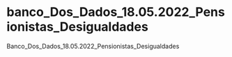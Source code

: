# banco_Dos_Dados_18.05.2022_Pensionistas_Desigualdades
Banco_Dos_Dados_18.05.2022_Pensionistas_Desigualdades
